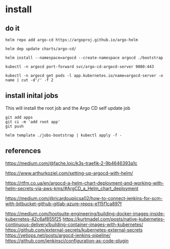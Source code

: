 # install


## do it

```
helm repo add argo-cd https://argoproj.github.io/argo-helm
```

```
helm dep update charts/argo-cd/
```

```
helm install --namespace=argocd --create-namespace argocd ./bootstrap
```

```
kubectl -n argocd port-forward svc/argo-cd-argocd-server 9080:443
```

```
kubectl -n argocd get pods -l app.kubernetes.io/name=argocd-server -o name | cut -d'/' -f 2
```
## install inital jobs
This will install the root job and the Argo CD self update job

```
git add apps
git ci -m 'add root app'
git push

helm template ./jobs-bootstrap | kubectl apply -f -
```

## references

https://medium.com/@fache.loic/k3s-traefik-2-9b4646393a1c

https://www.arthurkoziel.com/setting-up-argocd-with-helm/

https://rtfm.co.ua/en/argocd-a-helm-chart-deployment-and-working-with-helm-secrets-via-aws-kms/#ArgCD_a_Helm_chart_deployment

https://medium.com/@ricardoupiicsa02/how-to-connect-jenkins-for-scm-with-bitbucket-github-gitlab-azure-repos-e115f1ca897f


https://medium.com/hootsuite-engineering/building-docker-images-inside-kubernetes-42c6af855f25
https://kurtmadel.com/posts/native-kubernetes-continuous-delivery/building-container-images-with-kubernetes/
https://github.com/external-secrets/kubernetes-external-secrets
https://yetiops.net/posts/argocd-jenkins-pipeline/
https://github.com/jenkinsci/configuration-as-code-plugin
